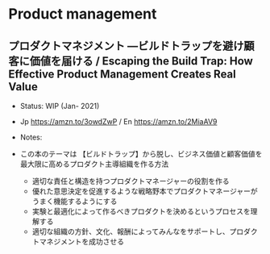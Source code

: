 # Product management

## プロダクトマネジメント ―ビルドトラップを避け顧客に価値を届ける / Escaping the Build Trap: How Effective Product Management Creates Real Value
- Status: WIP (Jan- 2021)
- Jp https://amzn.to/3owdZwP / En https://amzn.to/2MiaAV9
- Notes:
- この本のテーマは 【ビルドトラップ】から脱し、ビジネス価値と顧客価値を最大限に高めるプロダクト主導組織を作る方法

	- 適切な責任と構造を持つプロダクトマネージャーの役割を作る
	- 優れた意思決定を促進するような戦略野本でプロダクトマネージャーがうまく機能するようにする
	- 実験と最適化によって作るべきプロダクトを決めるというプロセスを理解する
	- 適切な組織の方針、文化、報酬によってみんなをサポートし、プロダクトマネジメントを成功させる


